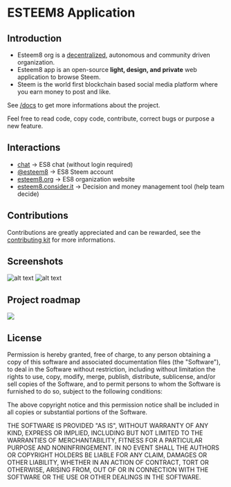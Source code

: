 # ESTEEM8 Application
## Introduction
* Esteem8 org is a [decentralized](https://en.wikipedia.org/wiki/Distributed_economy#/media/File:Centralised-decentralised-distributed.png), autonomous and community driven organization.
* Esteem8 app is an open-source **light, design, and private** web application to browse Steem.
* Steem is the world first blockchain based social media platform where you earn money to post and like.

See [/docs](https://github.com/esteem8app/esteem8app.github.io/tree/master/docs) to get more informations about the project.

Feel free to read code, copy code, contribute, correct bugs or purpose a new feature.

## Interactions
* [chat](https://discord.gg/5nqRwbf) -> ES8 chat (without login required)
* [@esteem8](https://steemit.com/@esteem8) -> ES8 Steem account
* [esteem8.org](https://esteem8.org) -> ES8 organization website
* [esteem8.consider.it](https://esteem8.consider.it/) -> Decision and money management tool (help team decide)

## Contributions

Contributions are greatly appreciated and can be rewarded, see the [contributing kit](https://github.com/esteem8app/esteem8app.github.io/tree/master/docs/contributing-kit) for more informations.

## Screenshots

![alt text](https://github.com/esteem8app/esteem8app.github.io/blob/master/screenshots/explore.png "Explore page")
![alt text](https://github.com/esteem8app/esteem8app.github.io/blob/master/screenshots/profile.png "Profile page")

## Project roadmap

![](https://github.com/esteem8app/esteem8app.github.io/blob/master/docs/work-the-system/strategies/development-strategies/esteem8-roadmap.png?raw=true)

## License

Permission is hereby granted, free of charge, to any person obtaining a copy of this software and associated documentation files (the "Software"), to deal in the Software without restriction, including without limitation the rights to use, copy, modify, merge, publish, distribute, sublicense, and/or sell copies of the Software, and to permit persons to whom the Software is furnished to do so, subject to the following conditions:

The above copyright notice and this permission notice shall be included in all copies or substantial portions of the Software.

THE SOFTWARE IS PROVIDED "AS IS", WITHOUT WARRANTY OF ANY KIND, EXPRESS OR IMPLIED, INCLUDING BUT NOT LIMITED TO THE WARRANTIES OF MERCHANTABILITY, FITNESS FOR A PARTICULAR PURPOSE AND NONINFRINGEMENT. IN NO EVENT SHALL THE AUTHORS OR COPYRIGHT HOLDERS BE LIABLE FOR ANY CLAIM, DAMAGES OR OTHER LIABILITY, WHETHER IN AN ACTION OF CONTRACT, TORT OR OTHERWISE, ARISING FROM, OUT OF OR IN CONNECTION WITH THE SOFTWARE OR THE USE OR OTHER DEALINGS IN THE SOFTWARE.
